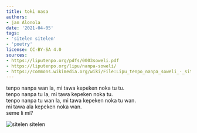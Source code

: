 ```yaml
---
title: toki nasa
authors:
- jan Alonola
date: '2021-04-05'
tags:
- 'sitelen sitelen'
- 'poetry'
license: CC-BY-SA 4.0
sources:
- https://liputenpo.org/pdfs/0003soweli.pdf
- https://liputenpo.org/lipu/nanpa-soweli/
- https://commons.wikimedia.org/wiki/File:Lipu_tenpo_nanpa_soweli_-_sitelen_sitelen.png
---
```


tenpo nanpa wan la, mi tawa kepeken noka tu tu.  
tenpo nanpa tu la, mi tawa kepeken noka tu.  
tenpo nanpa tu wan la, mi tawa kepeken noka tu wan.  
mi tawa ala kepeken noka wan.  
seme li mi?

![sitelen sitelen](https://upload.wikimedia.org/wikipedia/commons/b/bc/Lipu_tenpo_nanpa_soweli_-_sitelen_sitelen.png)